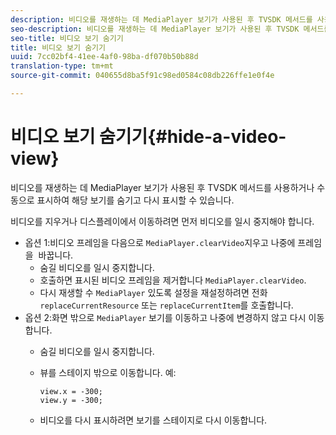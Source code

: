 ```yaml
---
description: 비디오를 재생하는 데 MediaPlayer 보기가 사용된 후 TVSDK 메서드를 사용하거나 수동으로 표시하여 해당 보기를 숨기고 다시 표시할 수 있습니다.
seo-description: 비디오를 재생하는 데 MediaPlayer 보기가 사용된 후 TVSDK 메서드를 사용하거나 수동으로 표시하여 해당 보기를 숨기고 다시 표시할 수 있습니다.
seo-title: 비디오 보기 숨기기
title: 비디오 보기 숨기기
uuid: 7cc02bf4-41ee-4af0-98ba-df070b50b88d
translation-type: tm+mt
source-git-commit: 040655d8ba5f91c98ed0584c08db226ffe1e0f4e

---
```



# 비디오 보기 숨기기{#hide-a-video-view}

비디오를 재생하는 데 MediaPlayer 보기가 사용된 후 TVSDK 메서드를 사용하거나 수동으로 표시하여 해당 보기를 숨기고 다시 표시할 수 있습니다.

비디오를 지우거나 디스플레이에서 이동하려면 먼저 비디오를 일시 중지해야 합니다.
* 옵션 1:비디오 프레임을 다음으로 `MediaPlayer.clearVideo`지우고 나중에 프레임을 &#x200B; 바꿉니다.
   * 숨길 비디오를 일시 중지합니다.
   * 호출하면 표시된 비디오 프레임을 제거합니다 `MediaPlayer.clearVideo`.
   * 다시 재생할 수 `MediaPlayer` 있도록 설정을 재설정하려면 전화 `replaceCurrentResource` 또는 `replaceCurrentItem`를 호출합니다.
* 옵션 2:화면 밖으로 `MediaPlayer` 보기를 이동하고 나중에 변경하지 않고 다시 이동합니다.
   * 숨길 비디오를 일시 중지합니다.
   * 뷰를 스테이지 밖으로 이동합니다. 예:

      ```
      view.x = -300; 
      view.y = -300;
      ```

   * 비디오를 다시 표시하려면 보기를 스테이지로 다시 이동합니다.
